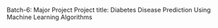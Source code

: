 Batch-6: Major Project
Project title: Diabetes Disease Prediction Using Machine Learning Algorithms
